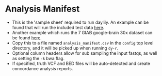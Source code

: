 # Analysis Manifest

- This is the 'sample sheet' required to run daylily.  An example can be found that will run the included test data [here](../../.test_data/data/0.01xwgs_HG002.samplesheet.csv).
- Another example which runs the 7 GIAB google-brain 30x dataset can be found [here](giab_30x_b37_analysis_manifest.csv).
- Copy this to a file named `analysis_manifest.csv` in the `config` top level directory, and it will be picked up when running `dy-r`.
- Optional column headers allow for sub sampling the input fastqs, as well as setting the `-k` bwa flag.
- If specified, truth VCF and BED files will be auto-detected and create concordance analysis reports.
